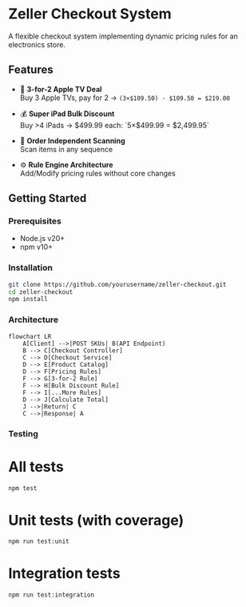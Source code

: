 # Zeller Checkout System

A flexible checkout system implementing dynamic pricing rules for an electronics store.

## Features

- 🛒 **3-for-2 Apple TV Deal**  
  Buy 3 Apple TVs, pay for 2 → `(3×$109.50) - $109.50 = $219.00`
  
- 💰 **Super iPad Bulk Discount**  
  Buy >4 iPads → $499.99 each: `5×$499.99 = $2,499.95`

- 🔄 **Order Independent Scanning**  
  Scan items in any sequence
  
- ⚙️ **Rule Engine Architecture**  
  Add/Modify pricing rules without core changes

## Getting Started

### Prerequisites
- Node.js v20+
- npm v10+

### Installation
```bash
git clone https://github.com/yourusername/zeller-checkout.git
cd zeller-checkout
npm install
```


### Architecture

```mermaid
flowchart LR
    A[Client] -->|POST SKUs| B(API Endpoint)
    B --> C[Checkout Controller]
    C --> D[Checkout Service]
    D --> E[Product Catalog]
    D --> F[Pricing Rules]
    F --> G[3-for-2 Rule]
    F --> H[Bulk Discount Rule]
    F --> I[...More Rules]
    D --> J[Calculate Total]
    J -->|Return| C
    C -->|Response| A
```


### Testing

# All tests
```bash
npm test
```

# Unit tests (with coverage)
```bash
npm run test:unit
```

# Integration tests
```bash
npm run test:integration
```
